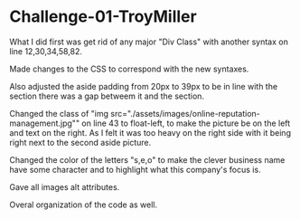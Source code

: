 # Challenge-01-TroyMiller
What I did first was get rid of any major "Div Class" with another syntax on line 12,30,34,58,82.

Made changes to the CSS to correspond with the new syntaxes. 

Also adjusted the aside padding from 20px to 39px to be in line with the section there was a gap betweem it and the section.

Changed the class of "img src="./assets/images/online-reputation-management.jpg"" on line 43 to float-left, to make the picture be on the left and text on the right. As I felt it was too heavy on the right side with it being right next to the second aside picture.

Changed the color of the letters "s,e,o" to make the clever business name have some character and to highlight what this company's focus is.

Gave all images alt attributes.

Overal organization of the code as well.  


